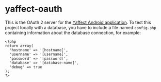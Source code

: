 # yaffect-oauth
This is the OAuth 2 server for the [Yaffect Android application](https://github.com/WeeRox/yaffect-android).
To test this project locally with a database, you have to include a file named `config.php` containing information about the database connection, for example:
```
<?php
return array(
  'hostname' => '[hostname]',
  'username' => '[username]',
  'password' => '[password]',
  'database' => '[database-name]',
  'debug' => true
);
?>
```
